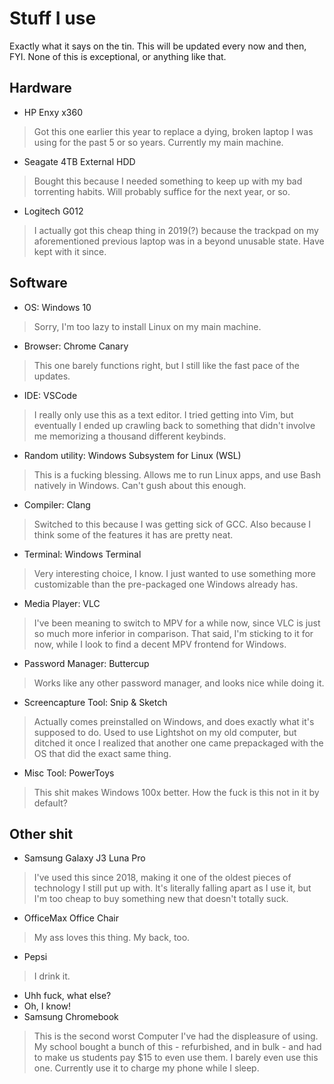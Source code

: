 # Stuff I use
Exactly what it says on the tin. This will be updated every now and then, FYI. None of this is exceptional, or anything like that. 

## Hardware
- HP Enxy x360

> Got this one earlier this year to replace a dying, broken laptop I was using for the past 5 or so years. Currently my main machine.

- Seagate 4TB External HDD

> Bought this because I needed something to keep up with my bad torrenting habits. Will probably suffice for the next year, or so.

- Logitech G012

> I actually got this cheap thing in 2019(?) because the trackpad on my aforementioned previous laptop was in a beyond unusable state. Have kept with it since.

## Software
- OS: Windows 10 

> Sorry, I'm too lazy to install Linux on my main machine. 

- Browser: Chrome Canary

> This one barely functions right, but I still like the fast pace of the updates.

- IDE: VSCode

> I really only use this as a text editor. I tried getting into Vim, but eventually I ended up crawling back to something that didn't involve me memorizing a thousand different keybinds.

- Random utility: Windows Subsystem for Linux (WSL)

> This is a fucking blessing. Allows me to run Linux apps, and use Bash natively in Windows. Can't gush about this enough.

- Compiler: Clang

> Switched to this because I was getting sick of GCC. Also because I think some of the features it has are pretty neat.

- Terminal: Windows Terminal

> Very interesting choice, I know. I just wanted to use something more customizable than the pre-packaged one Windows already has.

- Media Player: VLC

> I've been meaning to switch to MPV for a while now, since VLC is just so much more inferior in comparison. That said, I'm sticking to it for now, while I look to find a decent MPV frontend for Windows.

- Password Manager: Buttercup

> Works like any other password manager, and looks nice while doing it.

- Screencapture Tool: Snip & Sketch

> Actually comes preinstalled on Windows, and does exactly what it's supposed to do. Used to use Lightshot on my old computer, but ditched it once I realized that another one came prepackaged with the OS that did the exact same thing.

- Misc Tool: PowerToys

> This shit makes Windows 100x better. How the fuck is this not in it by default? 

## Other shit
- Samsung Galaxy J3 Luna Pro

> I've used this since 2018, making it one of the oldest pieces of technology I still put up with. It's literally falling apart as I use it, but I'm too cheap to buy something new that doesn't totally suck.

- OfficeMax Office Chair

> My ass loves this thing. My back, too.

- Pepsi

> I drink it.

- Uhh fuck, what else?
- Oh, I know!
- Samsung Chromebook

> This is the second worst Computer I've had the displeasure of using. My school bought a bunch of this - refurbished, and in bulk - and had to make us students pay $15 to even use them. I barely even use this one. Currently use it to charge my phone while I sleep.
